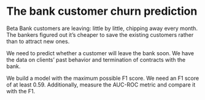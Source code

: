 # The bank customer churn prediction

Beta Bank customers are leaving: little by little, chipping away every month. The bankers figured out it’s cheaper to save the existing customers rather than to attract new ones.

We need to predict whether a customer will leave the bank soon. We have the data on clients’ past behavior and termination of contracts with the bank.

We build a model with the maximum possible F1 score. We need an F1 score of at least 0.59.
Additionally, measure the AUC-ROC metric and compare it with the F1.